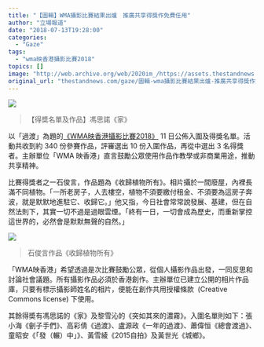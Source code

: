 ```yaml
---
title: "【圖輯】WMA攝影比賽結果出爐　推廣共享得獎作免費任用"
author: "立場報道"
date: "2018-07-13T19:28:00"
categories:
  - "Gaze"
tags:
  - "wma映香港攝影比賽2018"
topics: []
image: "http://web.archive.org/web/2020im_/https://assets.thestandnews.com/media/photos/gallery/140/Winner_FUNG20Caleb_press2028129_N3kUu.jpg"
original_url: "thestandnews.com/gaze/圖輯-wma攝影比賽結果出爐-推廣共享得獎作免費任用"
---
```

![](http://web.archive.org/web/2020im_/https://assets.thestandnews.com/media/photos/gallery/140/Winner_FUNG20Caleb_press2028129_N3kUu.jpg)
> 【得奬名單及作品】馮思諾《家》

以「過渡」為題的[《WMA映香港攝影比賽2018》](http://web.archive.org/web/20211229132236/http://open.wma.hk/zh/2018/04/23/wma-open-2018-transition-call-for-submissions/) 11 日公佈入圍及得獎名單。活動共收到約 340 份參賽作品，評審選出 10 份入圍作品，再從中選出 3 名得獎者。主辦單位「WMA 映香港」直言鼓勵公眾使用作品作教學或非商業用途，推動共享精神。

比賽得獎者之一石俊言，作品題為《收歸植物所有》。相片攝於一間廢屋，內裡長滿不同植物。「一所老房子，人去樓空，植物不須要繳付租金、不須要為這房子奔波，就是默默地進駐它、收歸它。」他又指，今日社會常常說發展、基建，但在自然法則下，其實一切不過是過眼雲煙。「終有一日，一切會成為歷史，而重新掌控這世界的，必然會是默默無聲的自然。」

![](http://web.archive.org/web/2020im_/https://assets.thestandnews.com/media/photos/Winner_SHEK20Chun20Yin_press_97CbK.jpg)
> 石俊言作品《收歸植物所有》

「WMA映香港」希望透過是次比賽鼓勵公眾，從個人攝影作品出發，一同反思和討論社會議題。所有攝影作品必須於香港創作。主辦單位已建立公開的相片作品庫，只要有標示攝影師姓名的相片，便能在創作共用授權條款  (Creative Commons license) 下使用。

其餘得奬有馮思諾的《家》及黎雪沁的《突如其來的濃霧》。入圍名單則如下：張小海《劊子手們》、高彩倩《過渡》、盧源政《一年的過渡》、蕭偉恒《總會渡過》、童昭安《「發（輾）中」》、黃雪綾《2015自拍》及黃世光《城鄉》。
